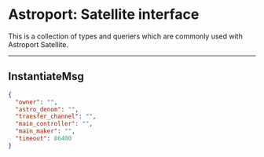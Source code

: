 # Astroport: Satellite interface

This is a collection of types and queriers which are commonly used with Astroport Satellite.

---

## InstantiateMsg

```json
{
  "owner": "",
  "astro_denom": "",
  "transfer_channel": "",
  "main_controller": "",
  "main_maker": "",
  "timeout": 86400
}
```

